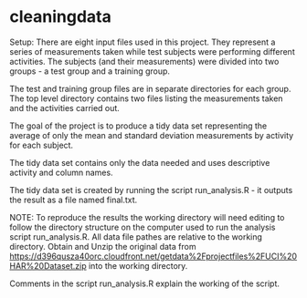 cleaningdata
============
Setup: There are eight input files used in this project.  They represent a series of measurements
taken while test subjects were performing different activities. The subjects (and their measurements) were divided into two groups - a test group and a training group.

The test and training group files are in separate directories for each group.  The top level directory
contains  two files listing the measurements taken and the activities carried out.

The goal of the project is to produce a tidy data set representing the average of only the mean and
standard deviation measurements by activity for each subject.

The tidy data set contains only the data needed and uses descriptive activity and column names.

The tidy data set is created by running the script run_analysis.R - it outputs the result as a
file named final.txt.

NOTE: To reproduce the results the working directory  will need editing to follow the directory 
structure on the computer used to run the analysis script run_analysis.R.  All data file pathes are relative to the working directory. Obtain and Unzip the original data
from https://d396qusza40orc.cloudfront.net/getdata%2Fprojectfiles%2FUCI%20HAR%20Dataset.zip into the working directory.

Comments in the script run_analysis.R explain the working of the script.




